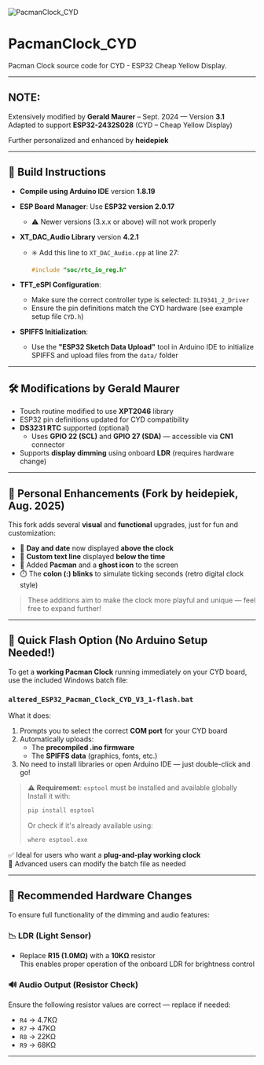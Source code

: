 ![PacmanClock_CYD](./images/cyd_pacmanclock.gif)

# PacmanClock_CYD  
Pacman Clock source code for CYD - ESP32 Cheap Yellow Display.

---

## NOTE:

Extensively modified by **Gerald Maurer** – Sept. 2024 — Version **3.1**  
Adapted to support **ESP32-2432S028** (CYD – Cheap Yellow Display)

Further personalized and enhanced by **heidepiek** 

---

## 🔧 Build Instructions

- **Compile using Arduino IDE** version **1.8.19**
- **ESP Board Manager**: Use **ESP32 version 2.0.17**
  - ⚠️ Newer versions (3.x.x or above) will not work properly
- **XT_DAC_Audio Library** version **4.2.1**
  - ✳️ Add this line to `XT_DAC_Audio.cpp` at line 27:
    ```cpp
    #include "soc/rtc_io_reg.h"
    ```
- **TFT_eSPI Configuration**:
  - Make sure the correct controller type is selected: `ILI9341_2_Driver`
  - Ensure the pin definitions match the CYD hardware (see example setup file `CYD.h`)

- **SPIFFS Initialization**:
  - Use the **"ESP32 Sketch Data Upload"** tool in Arduino IDE to initialize SPIFFS and upload files from the `data/` folder

---

## 🛠️ Modifications by Gerald Maurer

- Touch routine modified to use **XPT2046** library
- ESP32 pin definitions updated for CYD compatibility
- **DS3231 RTC** supported (optional)
  - Uses **GPIO 22 (SCL)** and **GPIO 27 (SDA)** — accessible via **CN1** connector
- Supports **display dimming** using onboard **LDR** (requires hardware change)

---

## 🔄 Personal Enhancements (Fork by heidepiek, Aug. 2025)

This fork adds several **visual** and **functional** upgrades, just for fun and customization:

- 📅 **Day and date** now displayed **above the clock**
- 💬 **Custom text line** displayed **below the time**
- 👾 Added **Pacman** and a **ghost icon** to the screen
- ⏱️ The **colon (:) blinks** to simulate ticking seconds (retro digital clock style)

> These additions aim to make the clock more playful and unique — feel free to expand further!

---

## 🚀 Quick Flash Option (No Arduino Setup Needed!)

To get a **working Pacman Clock** running immediately on your CYD board, use the included Windows batch file:

### `altered_ESP32_Pacman_Clock_CYD_V3_1-flash.bat`

What it does:
1. Prompts you to select the correct **COM port** for your CYD board  
2. Automatically uploads:
   - The **precompiled .ino firmware**
   - The **SPIFFS data** (graphics, fonts, etc.)
3. No need to install libraries or open Arduino IDE — just double-click and go!

> ⚠️ **Requirement**: `esptool` must be installed and available globally  
> Install it with:
>
> ```bash
> pip install esptool
> ```
>
> Or check if it's already available using:
>
> ```bash
> where esptool.exe
> ```

✅ Ideal for users who want a **plug-and-play working clock**  
🧰 Advanced users can modify the batch file as needed

---

## 🧪 Recommended Hardware Changes

To ensure full functionality of the dimming and audio features:

### 📉 LDR (Light Sensor)
- Replace **R15 (1.0MΩ)** with a **10KΩ** resistor  
  This enables proper operation of the onboard LDR for brightness control

### 🔊 Audio Output (Resistor Check)
Ensure the following resistor values are correct — replace if needed:
- `R4` → 4.7KΩ
- `R7` → 47KΩ
- `R8` → 22KΩ
- `R9` → 68KΩ

---
